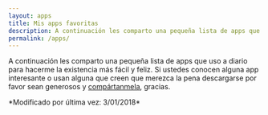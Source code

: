 ```yaml
---
layout: apps
title: Mis apps favoritas
description: A continuación les comparto una pequeña lista de apps que uso a diario para hacerme la existencia más fácil y feliz. Si ustedes conocen alguna app interesante o usan alguna que creen que merezca la pena descargarse por favor sean generosos y compártanmela. Gracias de antemano.
permalink: /apps/
---
```


A continuación les comparto una pequeña lista de apps que uso a diario para hacerme la existencia más fácil y feliz. Si ustedes conocen alguna app interesante o usan alguna que creen que merezca la pena descargarse por favor sean generosos y [compártanmela][1], gracias.

<p class="text-center">*Modificado por última vez: 3/01/2018*</p>

[1]: /contacto/